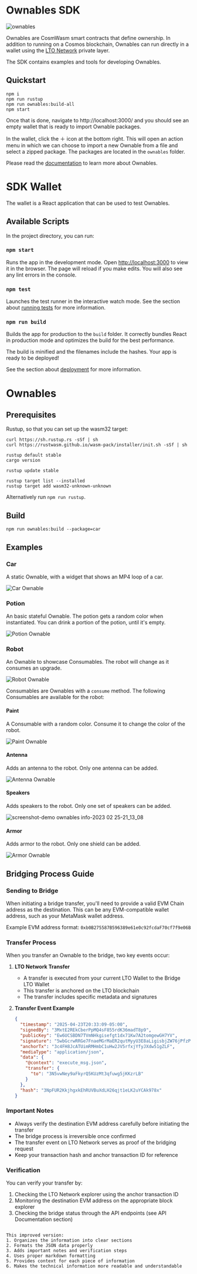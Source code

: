 # Ownables SDK

![ownables](https://user-images.githubusercontent.com/100821/177121121-a1c3dc8c-8108-4c07-9e15-b83ebfdf8f98.png)

Ownables are CosmWasm smart contracts that define ownership. In addition to running on a Cosmos blockchain, Ownables
can run directly in a wallet using the [LTO Network](https://ltonetwork.com) private layer.

The SDK contains examples and tools for developing Ownables.

## Quickstart

```
npm i
npm run rustup
npm run ownables:build-all
npm start
```

Once that is done, navigate to http://localhost:3000/ and you should see an empty wallet that is ready to import Ownable
packages.

In the wallet, click the ＋ icon at the bottom right. This will open an action menu in which we can choose to import a
new Ownable from a file and select a zipped package. The packages are located in the `ownables` folder.

Please read the [documentation](https://docs.ltonetwork.com/ownables/what-are-ownables) to learn more about Ownables.


# SDK Wallet

The wallet is a React application that can be used to test Ownables.

## Available Scripts

In the project directory, you can run:

### `npm start`

Runs the app in the development mode. Open [http://localhost:3000](http://localhost:3000) to view it in the browser.
The page will reload if you make edits. You will also see any lint errors in the console.

### `npm test`

Launches the test runner in the interactive watch mode. See the section about
[running tests](https://facebook.github.io/create-react-app/docs/running-tests) for more information.

### `npm run build`

Builds the app for production to the `build` folder. It correctly bundles React in production mode and optimizes the
build for the best performance.

The build is minified and the filenames include the hashes. Your app is ready to be deployed!

See the section about [deployment](https://facebook.github.io/create-react-app/docs/deployment) for more information.


# Ownables

## Prerequisites

Rustup, so that you can set up the wasm32 target:
```
curl https://sh.rustup.rs -sSf | sh
curl https://rustwasm.github.io/wasm-pack/installer/init.sh -sSf | sh

rustup default stable
cargo version

rustup update stable

rustup target list --installed
rustup target add wasm32-unknown-unknown
```

Alternatively run `npm run rustup`.

## Build

```
npm run ownables:build --package=car
```

## Examples

### Car

A static Ownable, with a widget that shows an MP4 loop of a car.

![Car Ownable](https://user-images.githubusercontent.com/100821/221386676-a74db23f-db45-4e64-9342-3843a861cba6.gif)

### Potion

An basic stateful Ownable. The potion gets a random color when instantiated. You can
drink a portion of the potion, until it's empty.

![Potion Ownable](https://user-images.githubusercontent.com/100821/221386764-82a7021f-0216-4e8f-9b50-4ccfb2da1993.png)

### Robot

An Ownable to showcase Consumables. The robot will change as it consumes an upgrade.

![Robot Ownable](https://user-images.githubusercontent.com/100821/221386802-c4c6823c-e266-43a4-ad3b-126f6c66b0e5.png)

Consumables are Ownables with a `consume` method. The following Consumables are available for the robot:

#### Paint

A Consumable with a random color. Consume it to change the color of the robot.

![Paint Ownable](https://user-images.githubusercontent.com/100821/221386814-ce9d6595-39d3-4e5a-bfe5-beb598b3403a.png)

#### Antenna

Adds an antenna to the robot. Only one antenna can be added.

![Antenna Ownable](https://user-images.githubusercontent.com/100821/221386914-6159640f-aa7c-4999-8d26-b8ec7d951e3b.png)

#### Speakers

Adds speakers to the robot. Only one set of speakers can be added.

![screenshot-demo ownables info-2023 02 25-21_13_08](https://user-images.githubusercontent.com/100821/221386976-200d047e-ed36-41e1-a674-b34660bf7adb.png)

#### Armor

Adds armor to the robot. Only one shield can be added.

![Armor Ownable](https://user-images.githubusercontent.com/100821/221386885-7fa3d0f4-8a15-44c6-80a4-c76d71120ab7.png)


## Bridging Process Guide

### Sending to Bridge

When initiating a bridge transfer, you'll need to provide a valid EVM Chain address as the destination. This can be any EVM-compatible wallet address, such as your MetaMask wallet address.

Example EVM address format:
```0xb0B275587B596389e61e0c92fcdaF70cf7f9e06B```

### Transfer Process

When you transfer an Ownable to the bridge, two key events occur:

1. **LTO Network Transfer**
   - A transfer is executed from your current LTO Wallet to the Bridge LTO Wallet
   - This transfer is anchored on the LTO blockchain
   - The transfer includes specific metadata and signatures

2. **Transfer Event Example**
   ```json
   {
     "timestamp": "2025-04-23T20:33:09-05:00",
     "signedBy": "3MxtE2REkCberPpMQ4sF855rdK36madT8p9",
     "publicKey": "Ew6UCSBDN7TVmNHkgisefgt1dx71Kw7A2tomgewGH7YV",
     "signature": "5wbGcrwRRGe7FnaeMGrMaER2qutMyyU3E8aLigisbjZW76jPfzP1N5q5rGNvdJMfg7HEvHbyePeBwr7cFGWhtY2N",
     "anchorTx": "3c4FH8JcATUimRMHmbC1uHw2JV5rfxjYfyJXdw51gZLF",
     "mediaType": "application/json",
     "data": {
       "@context": "execute_msg.json",
       "transfer": {
         "to": "3N5vwNey9aFkyrQ5KUzMt3qfuwg5jKKzrLB"
       }
     },
     "hash": "3NpFUR2KkjhgxkEhRUVBuXdLH26qjt1eLK2uYCAk978x"
   }
   ```

### Important Notes

- Always verify the destination EVM address carefully before initiating the transfer
- The bridge process is irreversible once confirmed
- The transfer event on LTO Network serves as proof of the bridging request
- Keep your transaction hash and anchor transaction ID for reference

### Verification

You can verify your transfer by:
1. Checking the LTO Network explorer using the anchor transaction ID
2. Monitoring the destination EVM address on the appropriate block explorer
3. Checking the bridge status through the API endpoints (see API Documentation section)
```

This improved version:
1. Organizes the information into clear sections
2. Formats the JSON data properly
3. Adds important notes and verification steps
4. Uses proper markdown formatting
5. Provides context for each piece of information
6. Makes the technical information more readable and understandable